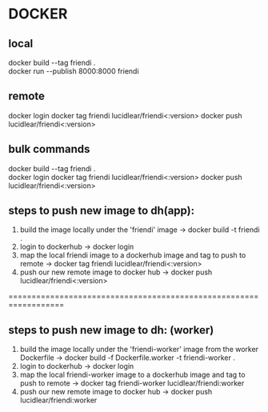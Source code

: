 # DOCKER

## local

docker build --tag friendi . <!-- build docker image -->  
docker run --publish 8000:8000 friendi <!-- create/run container -->

## remote

docker login <!-- login to dockerhub -->
docker tag friendi lucidlear/friendi<:version> <!-- add new tag to existing tag, note if version is omitted it will go under the tag 'latest' -->
docker push lucidlear/friendi<:version> <!-- push image to dockerhub -->

## bulk commands

docker build --tag friendi .  
docker login
docker tag friendi lucidlear/friendi<:version>
docker push lucidlear/friendi<:version>

## steps to push new image to dh(app):

1. build the image locally under the 'friendi' image -> docker build -t friendi .
2. login to dockerhub -> docker login
3. map the local friendi image to a dockerhub image and tag to push to remote -> docker tag friendi lucidlear/friendi<:version>
4. push our new remote image to docker hub -> docker push lucidlear/friendi<:version>

==================================================================

## steps to push new image to dh: (worker)

1. build the image locally under the 'friendi-worker' image from the worker Dockerfile -> docker build -f Dockerfile.worker -t friendi-worker .
2. login to dockerhub -> docker login
3. map the local friendi-worker image to a dockerhub image and tag to push to remote -> docker tag friendi-worker lucidlear/friendi:worker
4. push our new remote image to docker hub -> docker push lucidlear/friendi:worker
